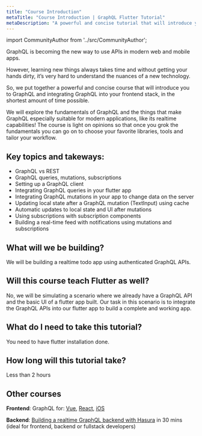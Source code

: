 ```yaml
---
title: "Course Introduction"
metaTitle: "Course Introduction | GraphQL Flutter Tutorial"
metaDescription: "A powerful and concise tutorial that will introduce you to GraphQL and integrating GraphQL into your Flutter app with graphql_flutter package, in the shortest amount of time possible."
---
```


import CommunityAuthor from '../src/CommunityAuthor';

GraphQL is becoming the new way to use APIs in modern web and mobile apps.

However, learning new things always takes time and without getting your hands dirty, it’s very hard to understand the nuances of a new technology.

So, we put together a powerful and concise course that will introduce you to GraphQL and integrating GraphQL into your frontend stack, in the shortest amount of time possible.

We will explore the fundamentals of GraphQL and the things that make GraphQL especially suitable for modern applications, like its realtime capabilities! The course is light on opinions so that once you grok the fundamentals you can go on to choose your favorite libraries, tools and tailor your workflow.

## Key topics and takeways:

- GraphQL vs REST
- GraphQL queries, mutations, subscriptions
- Setting up a GraphQL client
- Integrating GraphQL queries in your flutter app
- Integrating GraphQL mutations in your app to change data on the server
- Updating local state after a GraphQL mutation (TextInput) using cache
- Automatic updates to local state and UI after mutations
- Using subscriptions with subscription components
- Building a real-time feed with notifications using mutations and subscriptions

## What will we be building?

We will be building a realtime todo app using authenticated GraphQL APIs.

## Will this course teach Flutter as well?

No, we will be simulating a scenario where we already have a GraphQL API and the basic UI of a flutter app built. Our task in this scenario is to integrate the GraphQL APIs into our flutter app to build a complete and working app.

## What do I need to take this tutorial?

You need to have flutter installation done.

## How long will this tutorial take?

Less than 2 hours

## Other courses

**Frontend**: GraphQL for: [Vue](https://hasura.io/learn/graphql/vue/introduction/), [React](https://hasura.io/learn/graphql/react/introduction/), [iOS](https://hasura.io/learn/graphql/ios/introduction/)

**Backend**: [Building a realtime GraphQL backend with Hasura](https://hasura.io/learn/graphql/hasura) in 30 mins (ideal for frontend, backend or fullstack developers)

<CommunityAuthor 
    name="Raja Jain"
    imageUrl="https://graphql-engine-cdn.hasura.io/learn-hasura/assets/graphql-flutter/author.png"
    twitterUrl="https://twitter.com/rajajain08"
    githubUrl="https://github.com/rajajain08"
    description="Software Engineer / Flutter Developer at GeekyAnts. Raja is very passionate about Open Source in Flutter, leading him to take part in various contributions, contests and experiments. His experience in flutter has helped him to attend various technical events."
/>
